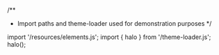 <!--
type: template
name: collapse
-->
/**
 * Import paths and theme-loader used for demonstration purposes
 */

import '/resources/elements.js';
import { halo } from '/theme-loader.js';
halo();
